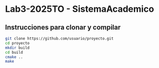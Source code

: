 # Lab3-2025TO - SistemaAcademico

## Instrucciones para clonar y compilar

```bash
git clone https://github.com/usuario/proyecto.git
cd proyecto
mkdir build
cd build
cmake ..
make
```
